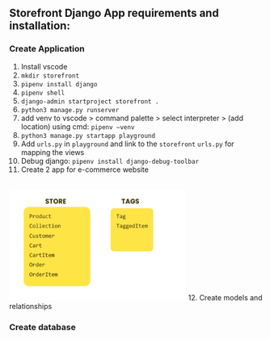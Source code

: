 ## Storefront Django App requirements and installation:
### Create Application
1. Install vscode
2. `mkdir storefront`
3. `pipenv install django`
4. `pipenv shell`
5. `django-admin startproject storefront .`
6. `python3 manage.py runserver`
7. add venv to vscode > command palette > select interpreter > (add location) using cmd: `pipenv —venv`
8. `python3 manage.py startapp playground`
9. Add `urls.py` in `playground` and link to the `storefront` `urls.py` for mapping the views
10. Debug django: `pipenv install django-debug-toolbar`
11. Create 2 app for e-commerce website 
</br>
<img class="img-store" src="images/store_app.png" height=220 width=350>
12. Create models and relationships

### Create database



